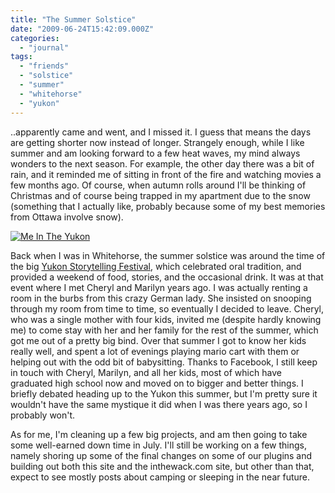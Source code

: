 ```yaml
---
title: "The Summer Solstice"
date: "2009-06-24T15:42:09.000Z"
categories: 
  - "journal"
tags: 
  - "friends"
  - "solstice"
  - "summer"
  - "whitehorse"
  - "yukon"
---
```


..apparently came and went, and I missed it. I guess that means the days are getting shorter now instead of longer. Strangely enough, while I like summer and am looking forward to a few heat waves, my mind always wonders to the next season. For example, the other day there was a bit of rain, and it reminded me of sitting in front of the fire and watching movies a few months ago. Of course, when autumn rolls around I'll be thinking of Christmas and of course being trapped in my apartment due to the snow (something that I actually like, probably because some of my best memories from Ottawa involve snow).

[![Me In The Yukon](http://farm3.static.flickr.com/2328/2170356981_1a3f6fa5ba.jpg?v=0)](http://www.flickr.com/photos/duanestorey/2170356981/)

Back when I was in Whitehorse, the summer solstice was around the time of the big [Yukon Storytelling Festival](http://www.storytelling.yk.net/), which celebrated oral tradition, and provided a weekend of food, stories, and the occasional drink. It was at that event where I met Cheryl and Marilyn years ago. I was actually renting a room in the burbs from this crazy German lady. She insisted on snooping through my room from time to time, so eventually I decided to leave. Cheryl, who was a single mother with four kids, invited me (despite hardly knowing me) to come stay with her and her family for the rest of the summer, which got me out of a pretty big bind. Over that summer I got to know her kids really well, and spent a lot of evenings playing mario cart with them or helping out with the odd bit of babysitting. Thanks to Facebook, I still keep in touch with Cheryl, Marilyn, and all her kids, most of which have graduated high school now and moved on to bigger and better things. I briefly debated heading up to the Yukon this summer, but I'm pretty sure it wouldn't have the same mystique it did when I was there years ago, so I probably won't.

As for me, I'm cleaning up a few big projects, and am then going to take some well-earned down time in July. I'll still be working on a few things, namely shoring up some of the final changes on some of our plugins and building out both this site and the inthewack.com site, but other than that, expect to see mostly posts about camping or sleeping in the near future.
